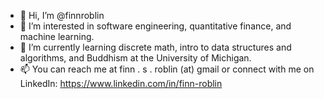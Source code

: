 - 👋 Hi, I’m @finnroblin
- 👀 I’m interested in software engineering, quantitative finance, and machine learning.
- 🌱 I’m currently learning discrete math, intro to data structures and algorithms, and Buddhism at the University of Michigan. 
- 📫 You can reach me at finn . s . roblin (at) gmail or connect with me on LinkedIn: https://www.linkedin.com/in/finn-roblin

<!---
finnroblin/finnroblin is a ✨ special ✨ repository because its `README.md` (this file) appears on your GitHub profile.
You can click the Preview link to take a look at your changes.
--->
